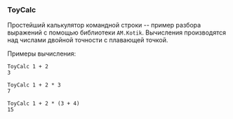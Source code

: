 ﻿### ToyCalc

Простейший калькулятор командной строки -- пример разбора выражений с помощью библиотеки `AM.Kotik`. Вычисления производятся над числами двойной точности с плавающей точкой.

Примеры вычисления:

```
ToyCalc 1 + 2
3
```

```
ToyCalc 1 + 2 * 3
7
```

```
ToyCalc 1 + 2 * (3 + 4)
15
```

